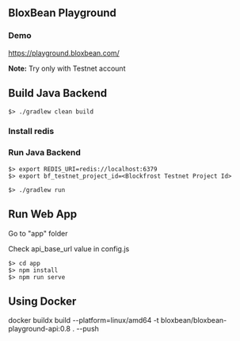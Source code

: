 ## BloxBean Playground

### Demo

https://playground.bloxbean.com/

**Note:** Try only with Testnet account

## Build Java Backend

```
$> ./gradlew clean build
```

### Install redis

### Run Java Backend

```
$> export REDIS_URI=redis://localhost:6379
$> export bf_testnet_project_id=<Blockfrost Testnet Project Id>

$> ./gradlew run
```

## Run Web App

Go to "app" folder

Check api_base_url value in config.js

```
$> cd app
$> npm install
$> npm run serve
```

## Using Docker

docker buildx build --platform=linux/amd64 -t bloxbean/bloxbean-playground-api:0.8 . --push


